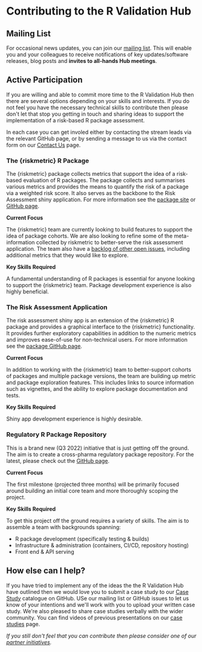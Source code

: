 # Contributing to the R Validation Hub

## Mailing List

For occasional news updates, you can join our [mailing list](https://lists.r-consortium.org/g/RConsortium-Validation-Hub). This will enable you and your colleagues to receive notifications of key updates/software releases, blog posts and **invites to all-hands Hub meetings**.  

## Active Participation

If you are willing and able to commit more time to the R Validation Hub then there are several options depending on your skills and interests.  If you do not feel you have the necessary technical skills to contribute then please don't let that stop you getting in touch and sharing ideas to support the implementation of a risk-based R package assessment.

In each case you can get involed either by contacting the stream leads via the relevant GitHub page, or by sending a message to us via the contact form on our [Contact Us](/contact/) page.

### The {riskmetric} R Package

The {riskmetric} package collects metrics that support the idea of a risk-based evaluation of R packages.  The package collects and summarises various metrics and provides the means to quantify the risk of a package via a weighted risk score.  It also serves as the backbone to the Risk Assessment shiny application.  For more information see the [package site](https://pharmar.github.io/riskmetric/) or [GitHub page](https://github.com/pharmaR/riskmetric).

**Current Focus**

The {riskmetric} team are currently looking to build features to support the idea of package cohorts.  We are also looking to refine some of the meta-information collected by riskmetric to better-serve the risk assessment application.  The team also have a [backlog of other open issues](https://github.com/pharmaR/riskmetric/issues), including additional metrics that they would like to explore.

**Key Skills Required**

A fundamental understanding of R packages is essential for anyone looking to support the {riskmetric} team.  Package development experience is also highly beneficial.  

### The Risk Assessment Application

The risk assessment shiny app is an extension of the {riskmetric} R package and provides a graphical interface to the {riskmetric} functionality.  It provides further exploratory capabilities in addition to the numeric metrics and improves ease-of-use for non-technical users. For more information see the [package GitHub page](https://github.com/pharmaR/risk_assessment).

**Current Focus**

In addition to working with the {riskmetric} team to better-support cohorts of packages and multiple package versions, the team are building up metric and package exploration features.  This includes links to source information such as vignettes, and the ability to explore package documentation and tests.

**Key Skills Required**

Shiny app development experience is highly desirable.

### Regulatory R Package Repository

This is a brand new (Q3 2022) initiative that is just getting off the ground.  The aim is to create a cross-pharma regulatory package repository.  For the latest, please check out the [GitHub page](https://github.com/pharmaR/regulatory-r-repo-wg).


**Current Focus**

The first milestone (projected three months) will be primarily focused around building an initial core team and more thoroughly scoping the project.


**Key Skills Required**

To get this project off the ground requires a variety of skills.  The aim is to assemble a team with backgrounds spanning:

- R package development (specifically testing & builds)
- Infrastructure & administration (containers, CI/CD, repository hosting)
- Front end & API serving

## How else can I help?

If you have tried to implement any of the ideas the the R Validation Hub have outlined then we would love you to submit a case study to our [Case Study](https://github.com/pharmaR/case_studies) catalogue on GitHub.  USe our mailing list or GitHub issues to let us know of your intentions and we'll work with you to upload your written case study.  We're also pleased to share case studies verbally with the wider community.  You can find videos of previous presentations on our [case studies](/casestudies/) page.

*If you still don't feel that you can contribute then please consider one of our [partner initiatives](https://www.pharmar.org/partners/).*